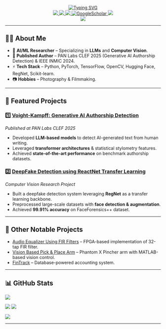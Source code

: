 <p align="center">
<a href="https://github.com/huzaifahtariqahmed">
    <img src="https://readme-typing-svg.herokuapp.com?font=Georgia&duration=2000&pause=1000&color=FFA600&center=true&multiline=true&width=650&height=80&lines=Huzaifah+Tariq+Ahmed;AI%2FML+Engineer+%7C+Researcher+%7C+Published+Author" alt="Typing SVG" />
</a>
<br/>

<!-- badges -->
<a href="https://drive.google.com/file/d/1ocNWAYCN7b49ofxXIR4H8-_cn4dRYmeZ/view?usp=sharing">
    <img src="https://img.shields.io/badge/PDF-CV-red?style=flat&logo=adobe">
</a>  

<a href="https://www.linkedin.com/in/huzaifah-tariq-ahmed/">
    <img src="https://img.shields.io/badge/-Linkedin-blue?style=flat&logo=linkedin">
</a>

<a href="mailto:huzaifahtariqahmed2782@gmail.com"  target="_blank">
    <img src="https://img.shields.io/badge/-Email-red?style=flat&logo=gmail&logoColor=white">
</a>

<a href="https://scholar.google.com/citations?user=Y-osPp4AAAAJ&hl=en">
    <img alt='GoogleScholar' src='https://img.shields.io/badge/Scholar-100000?style=flat&logo=GoogleScholar&logoColor=white&&color=0181FF'>
</a> 

<a href="https://orcid.org/0009-0001-3815-2136">
    <img src="https://img.shields.io/badge/orcid-A6CE39?style=flat&logo=orcid&logoColor=white">
</a>

<br/> 

<!-- Profile Card -->
<a href="https://github.com/huzaifahtariqahmed">
    <img src="https://github-stats-alpha.vercel.app/api?username=huzaifahtariqahmed&cc=0E1117&width=500px&tc=FFA600&ic=fff&bc=0000">
</a>
</p>

---

## 👨‍💻 About Me
- 🧠 **AI/ML Researcher** – Specializing in **LLMs** and **Computer Vision**.  
- 📜 **Published Author** – PAN Labs CLEF 2025 (Generative AI Authorship Detection) & IEEE INMIC 2024.  
- ⚡ **Tech Stack** – Python, PyTorch, TensorFlow, OpenCV, Hugging Face, RegNet, Scikit-learn.  
- 📷 **Hobbies** – Photography & Filmmaking.  

---

## 🚀 Featured Projects

### 1️⃣ [Voight-Kampff: Generative AI Authorship Detection](https://github.com/huzaifahtariqahmed/Voight-Kampff-Nexus-Interrogators)
*Published at PAN Labs CLEF 2025*  
- Developed **LLM-based models** to detect AI-generated text from human writing.  
- Leveraged **transformer architectures** & statistical stylometry features.  
- Achieved **state-of-the-art performance** on benchmark authorship datasets.

### 2️⃣ [DeepFake Detection using ReactNet Transfer Learning](https://github.com/huzaifahtariqahmed/DeepFake-Detection-ReactNet-Transfer-Learning-Model)
*Computer Vision Research Project*  
- Built a deepfake detection system leveraging **RegNet** as a transfer learning backbone.  
- Preprocessed large-scale datasets with **face detection & augmentation**.  
- Achieved **99.91% accuracy** on FaceForensics++ dataset.

---

## 📌 Other Notable Projects
- [Audio Equalizer Using FIR Filters](https://github.com/samiyaalizaidi/Equalizer) – FPGA-based implementation of 32-tap FIR filter.  
- [Vision Based Pick & Place Arm](https://github.com/AsgharAZ/RoboticsSpring2024) – Phantom X Pincher arm with MATLAB-based vision control.  
- [FinTrack](https://github.com/samiyaalizaidi/FinTrack) – Database-powered accounting system.  

---

## 📊 GitHub Stats

![](http://github-profile-summary-cards.vercel.app/api/cards/profile-details?username=huzaifahtariqahmed&theme=aura)  

![](http://github-profile-summary-cards.vercel.app/api/cards/repos-per-language?username=huzaifahtariqahmed&theme=aura) 
![](http://github-profile-summary-cards.vercel.app/api/cards/most-commit-language?username=huzaifahtariqahmed&theme=aura)  

![](https://streak-stats.demolab.com/?user=huzaifahtariqahmed&theme=midnight-purple)  

---
